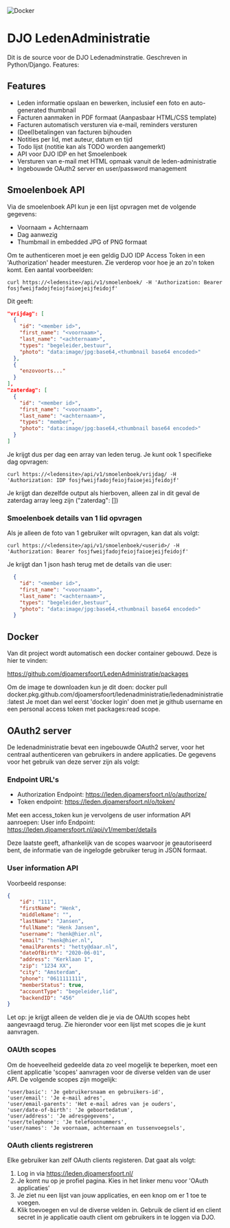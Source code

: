 ![Docker](https://github.com/djoamersfoort/LedenAdministratie/workflows/Docker/badge.svg)

# DJO LedenAdministratie
Dit is de source voor de DJO Ledenadminstratie. Geschreven in Python/Django. Features:

## Features
- Leden informatie opslaan en bewerken, inclusief een foto en auto-generated thumbnail
- Facturen aanmaken in PDF formaat (Aanpasbaar HTML/CSS template)
- Facturen automatisch versturen via e-mail, reminders versturen
- (Deel)betalingen van facturen bijhouden
- Notities per lid, met auteur, datum en tijd
- Todo lijst (notitie kan als TODO worden aangemerkt)
- API voor DJO IDP en het Smoelenboek
- Versturen van e-mail met HTML opmaak vanuit de leden-administratie
- Ingebouwde OAuth2 server en user/password management

## Smoelenboek API
Via de smoelenboek API kun je een lijst opvragen met de volgende gegevens:
- Voornaam + Achternaam
- Dag aanwezig
- Thumbmail in embedded JPG of PNG formaat

Om te authenticeren moet je een geldig DJO IDP Access Token in een 'Authorization' header meesturen. Zie verderop voor hoe je an zo'n token komt. Een aantal voorbeelden:

```
curl https://<ledensite>/api/v1/smoelenboek/ -H 'Authorization: Bearer fosjfweijfadojfeiojfaioejeijfeidojf'
```
Dit geeft:

```json
"vrijdag": [
  {
    "id": "<member id>",
    "first_name": "<voornaam>",
    "last_name": "<achternaam>",
    "types": "begeleider,bestuur",
    "photo": "data:image/jpg:base64,<thumbnail base64 encoded>"
  },
  {
    "enzovoorts..."
  }
],
"zaterdag": [
  {
    "id": "<member id>",
    "first_name": "<voornaam>",
    "last_name": "<achternaam>",
    "types": "member",
    "photo": "data:image/jpg:base64,<thumbnail base64 encoded>"
  }
]
```

Je krijgt dus per dag een array van leden terug. Je kunt ook 1 specifieke dag opvragen:

```
curl https://<ledensite>/api/v1/smoelenboek/vrijdag/ -H 'Authorization: IDP fosjfweijfadojfeiojfaioejeijfeidojf'
```
Je krijgt dan dezelfde output als hierboven, alleen zal in dit geval de zaterdag array leeg zijn ("zaterdag": [])

### Smoelenboek details van 1 lid opvragen
Als je alleen de foto van 1 gebruiker wilt opvragen, kan dat als volgt:

```
curl https://<ledensite>/api/v1/smoelenboek/<userid>/ -H 'Authorization: Bearer fosjfweijfadojfeiojfaioejeijfeidojf'
```

Je krijgt dan 1 json hash terug met de details van die user:

```json
  {
    "id": "<member id>",
    "first_name": "<voornaam>",
    "last_name": "<achternaam>",
    "types": "begeleider,bestuur",
    "photo": "data:image/jpg:base64,<thumbnail base64 encoded>"
  }
```

## Docker
Van dit project wordt automatisch een docker container gebouwd. Deze is hier te vinden:

https://github.com/djoamersfoort/LedenAdministratie/packages

Om de image te downloaden kun je dit doen:
docker pull docker.pkg.github.com/djoamersfoort/ledenadministratie/ledenadministratie:latest
Je moet dan wel eerst 'docker login' doen met je github username en een personal access token met packages:read scope.

## OAuth2 server
De ledenadministratie bevat een ingebouwde OAuth2 server, voor het centraal authenticeren van gebruikers in andere applicaties. De gegevens voor het gebruik van deze server zijn als volgt:

### Endpoint URL's
- Authorization Endpoint: https://leden.djoamersfoort.nl/o/authorize/
- Token endpoint: https://leden.djoamersfoort.nl/o/token/

Met een access_token kun je vervolgens de user information API aanroepen:
User info Endpoint: https://leden.djoamersfoort.nl/api/v1/member/details

Deze laatste geeft, afhankelijk van de scopes waarvoor je geautoriseerd bent, de informatie van de ingelogde gebruiker terug in JSON formaat.

### User information API
Voorbeeld response:
```json
{
    "id": "111",
    "firstName": "Henk",
    "middleName": "",
    "lastName": "Jansen",
    "fullName": "Henk Jansen",
    "username": "henk@hier.nl",
    "email": "henk@hier.nl",
    "emailParents": "hetty@daar.nl",
    "dateOfBirth": "2020-06-01",
    "address": "Kerklaan 1",
    "zip": "1234 XX",
    "city": "Amsterdam",
    "phone": "0611111111",
    "memberStatus": true,
    "accountType": "begeleider,lid",
    "backendID": "456"
}
```

Let op: je krijgt alleen de velden die je via de OAUth scopes hebt aangevraagd terug. Zie hieronder voor een lijst met scopes die je kunt aanvragen.

### OAUth scopes
Om de hoeveelheid gedeelde data zo veel mogelijk te beperken, moet een client applicatie 'scopes' aanvragen voor de diverse velden van de user API. De volgende scopes zijn mogelijk:

    'user/basic': 'Je gebruikersnaam en gebruikers-id',
    'user/email': 'Je e-mail adres',
    'user/email-parents': 'Het e-mail adres van je ouders',
    'user/date-of-birth': 'Je geboortedatum',
    'user/address': 'Je adresgegevens',
    'user/telephone': 'Je telefoonnummers',
    'user/names': 'Je voornaam, achternaam en tussenvoegsels',

### OAuth clients registreren
Elke gebruiker kan zelf OAuth clients registeren. Dat gaat als volgt:

1. Log in via https://leden.djoamersfoort.nl/
2. Je komt nu op je profiel pagina. Kies in het linker menu voor 'OAuth applicaties'
3. Je ziet nu een lijst van jouw applicaties, en een knop om er 1 toe te voegen.
4. Klik toevoegen en vul de diverse velden in. Gebruik de client id en client secret in je applicatie oauth client om gebruikers in te loggen via DJO.
